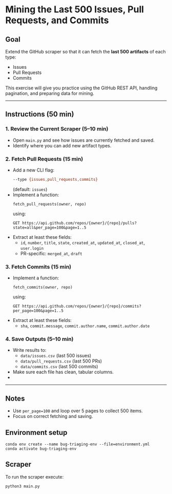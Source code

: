 # Mining the Last 500 Issues, Pull Requests, and Commits

## Goal
Extend the GitHub scraper so that it can fetch the **last 500 artifacts** of each type:

- Issues  
- Pull Requests  
- Commits  

This exercise will give you practice using the GitHub REST API, handling pagination, and preparing data for mining.

---

## Instructions (50 min)

### 1. Review the Current Scraper (5–10 min)
- Open `main.py` and see how issues are currently fetched and saved.  
- Identify where you can add new artifact types.  

### 2. Fetch Pull Requests (15 min)
- Add a new CLI flag:
  ```bash
  --type {issues,pull_requests,commits}
  ```
  (default: `issues`)  
- Implement a function:
  ```
  fetch_pull_requests(owner, repo)
  ```
  using:
  ```
  GET https://api.github.com/repos/{owner}/{repo}/pulls?state=all&per_page=100&page=1..5
  ```
- Extract at least these fields:
  - `id`, `number`, `title`, `state`, `created_at`, `updated_at`, `closed_at`, `user.login`
  - PR-specific: `merged_at`, `draft`

### 3. Fetch Commits (15 min)
- Implement a function:
  ```
  fetch_commits(owner, repo)
  ```
  using:
  ```
  GET https://api.github.com/repos/{owner}/{repo}/commits?per_page=100&page=1..5
  ```
- Extract at least these fields:
  - `sha`, `commit.message`, `commit.author.name`, `commit.author.date`

### 4. Save Outputs (5–10 min)
- Write results to:
  - `data/issues.csv` (last 500 issues)  
  - `data/pull_requests.csv` (last 500 PRs)  
  - `data/commits.csv` (last 500 commits)  
- Make sure each file has clean, tabular columns.
- 
---

## Notes
- Use `per_page=100` and loop over 5 pages to collect 500 items.  
- Focus on correct fetching and saving.  


## Environment setup

```shell
conda env create --name bug-triaging-env --file=environment.yml
conda activate bug-triaging-env
```

## Scraper

To run the scraper execute:

```shell
python3 main.py
```



